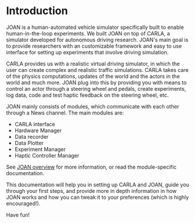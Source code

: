# Introduction

JOAN is a human-automated vehicle simulator specifically built to enable human-in-the-loop experiments. We built JOAN on top of CARLA, a simulator developed for autonomous driving
research. JOAN's main goal is to provide researchers with an customizable framework and easy to use interface for setting up experiments that involve driving simulation.

CARLA provides us with a realistic virtual driving simulator, in which the user can create complex and realistic traffic simulations. CARLA takes care of the physics computations,
updates of the world and the actors in the world and much more. JOAN plug into this by providing you with means to control an actor through a steering wheel and pedals, create
experiments, log data, code and test haptic feedback on the steering wheel, etc.

JOAN mainly consists of modules, which communicate with each other through a News channel. The main modules are:

- CARLA interface
- Hardware Manager
- Data recorder
- Data Plotter
- Experiment Manager
- Haptic Controller Manager

See [JOAN overview](firststeps-joan-overview.md) for more information, or read the module-specific documentation.

This documentation will help you in setting up CARLA and JOAN, guide you through your first steps, and provide more in depth information in how JOAN works and how you can tweak it to your preferences (which is highly encouraged!).

Have fun!

